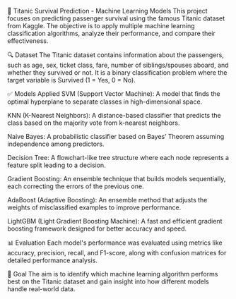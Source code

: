 🧠 Titanic Survival Prediction - Machine Learning Models
This project focuses on predicting passenger survival using the famous Titanic dataset from Kaggle. The objective is to apply multiple machine learning classification algorithms, analyze their performance, and compare their effectiveness.

🔍 Dataset
The Titanic dataset contains information about the passengers, such as age, sex, ticket class, fare, number of siblings/spouses aboard, and whether they survived or not. It is a binary classification problem where the target variable is Survived (1 = Yes, 0 = No).

✅ Models Applied
SVM (Support Vector Machine): A model that finds the optimal hyperplane to separate classes in high-dimensional space.

KNN (K-Nearest Neighbors): A distance-based classifier that predicts the class based on the majority vote from k-nearest neighbors.

Naive Bayes: A probabilistic classifier based on Bayes’ Theorem assuming independence among predictors.

Decision Tree: A flowchart-like tree structure where each node represents a feature split leading to a decision.

Gradient Boosting: An ensemble technique that builds models sequentially, each correcting the errors of the previous one.

AdaBoost (Adaptive Boosting): An ensemble method that adjusts the weights of misclassified examples to improve performance.

LightGBM (Light Gradient Boosting Machine): A fast and efficient gradient boosting framework designed for better accuracy and speed.

📊 Evaluation
Each model's performance was evaluated using metrics like accuracy, precision, recall, and F1-score, along with confusion matrices for detailed performance analysis.

🎯 Goal
The aim is to identify which machine learning algorithm performs best on the Titanic dataset and gain insight into how different models handle real-world data.
